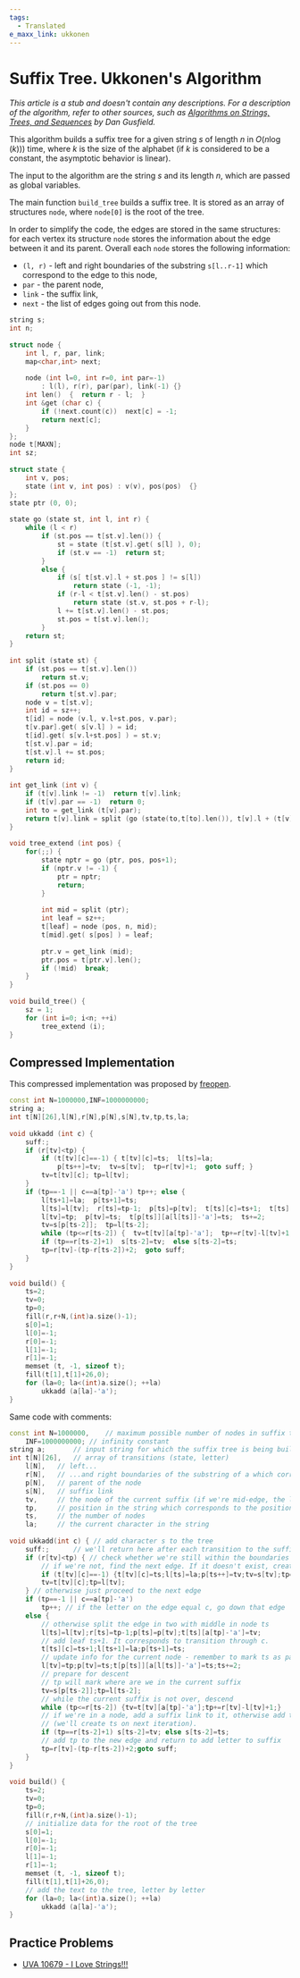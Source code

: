 ```yaml
---
tags:
  - Translated
e_maxx_link: ukkonen
---
```


# Suffix Tree. Ukkonen's Algorithm

*This article is a stub and doesn't contain any descriptions. For a description of the algorithm, refer to other sources, such as [Algorithms on Strings, Trees, and Sequences](https://www.cs.cmu.edu/afs/cs/project/pscico-guyb/realworld/www/slidesF06/cmuonly/gusfield.pdf) by Dan Gusfield.*

This algorithm builds a suffix tree for a given string $s$ of length $n$ in $O(n\log(k))$) time, where $k$ is the size of the alphabet (if $k$ is considered to be a constant, the asymptotic behavior is linear).

The input to the algorithm are the string $s$ and its length $n$, which are passed as global variables.

The main function `build_tree` builds a suffix tree. It is stored as an array of structures `node`, where `node[0]` is the root of the tree.

In order to simplify the code, the edges are stored in the same structures: for each vertex its structure `node` stores the information about the edge between it and its parent. Overall each `node` stores the following information: 

* `(l, r)` - left and right boundaries of the substring `s[l..r-1]` which correspond to the edge to this node,
* `par` - the parent node,
* `link` - the suffix link,
* `next` - the list of edges going out from this node.

```cpp
string s;
int n;
 
struct node {
	int l, r, par, link;
	map<char,int> next;
 
	node (int l=0, int r=0, int par=-1)
		: l(l), r(r), par(par), link(-1) {}
	int len()  {  return r - l;  }
	int &get (char c) {
		if (!next.count(c))  next[c] = -1;
		return next[c];
	}
};
node t[MAXN];
int sz;
 
struct state {
	int v, pos;
	state (int v, int pos) : v(v), pos(pos)  {}
};
state ptr (0, 0);
 
state go (state st, int l, int r) {
	while (l < r)
		if (st.pos == t[st.v].len()) {
			st = state (t[st.v].get( s[l] ), 0);
			if (st.v == -1)  return st;
		}
		else {
			if (s[ t[st.v].l + st.pos ] != s[l])
				return state (-1, -1);
			if (r-l < t[st.v].len() - st.pos)
				return state (st.v, st.pos + r-l);
			l += t[st.v].len() - st.pos;
			st.pos = t[st.v].len();
		}
	return st;
}
 
int split (state st) {
	if (st.pos == t[st.v].len())
		return st.v;
	if (st.pos == 0)
		return t[st.v].par;
	node v = t[st.v];
	int id = sz++;
	t[id] = node (v.l, v.l+st.pos, v.par);
	t[v.par].get( s[v.l] ) = id;
	t[id].get( s[v.l+st.pos] ) = st.v;
	t[st.v].par = id;
	t[st.v].l += st.pos;
	return id;
}
 
int get_link (int v) {
	if (t[v].link != -1)  return t[v].link;
	if (t[v].par == -1)  return 0;
	int to = get_link (t[v].par);
	return t[v].link = split (go (state(to,t[to].len()), t[v].l + (t[v].par==0), t[v].r));
}
 
void tree_extend (int pos) {
	for(;;) {
		state nptr = go (ptr, pos, pos+1);
		if (nptr.v != -1) {
			ptr = nptr;
			return;
		}
 
		int mid = split (ptr);
		int leaf = sz++;
		t[leaf] = node (pos, n, mid);
		t[mid].get( s[pos] ) = leaf;
 
		ptr.v = get_link (mid);
		ptr.pos = t[ptr.v].len();
		if (!mid)  break;
	}
}
 
void build_tree() {
	sz = 1;
	for (int i=0; i<n; ++i)
		tree_extend (i);
}
```

## Compressed Implementation

This compressed implementation was proposed by [freopen](http://codeforces.com/profile/freopen).

```cpp
const int N=1000000,INF=1000000000;
string a;
int t[N][26],l[N],r[N],p[N],s[N],tv,tp,ts,la;
 
void ukkadd (int c) {
	suff:;
	if (r[tv]<tp) {
		if (t[tv][c]==-1) { t[tv][c]=ts;  l[ts]=la;
			p[ts++]=tv;  tv=s[tv];  tp=r[tv]+1;  goto suff; }
		tv=t[tv][c]; tp=l[tv];
	}
	if (tp==-1 || c==a[tp]-'a') tp++; else {
		l[ts+1]=la;  p[ts+1]=ts;
		l[ts]=l[tv];  r[ts]=tp-1;  p[ts]=p[tv];  t[ts][c]=ts+1;  t[ts][a[tp]-'a']=tv;
		l[tv]=tp;  p[tv]=ts;  t[p[ts]][a[l[ts]]-'a']=ts;  ts+=2;
		tv=s[p[ts-2]];  tp=l[ts-2];
		while (tp<=r[ts-2]) {  tv=t[tv][a[tp]-'a'];  tp+=r[tv]-l[tv]+1;}
		if (tp==r[ts-2]+1)  s[ts-2]=tv;  else s[ts-2]=ts; 
		tp=r[tv]-(tp-r[ts-2])+2;  goto suff;
	}
}
 
void build() {
	ts=2;
	tv=0;
	tp=0;
	fill(r,r+N,(int)a.size()-1);
	s[0]=1;
	l[0]=-1;
	r[0]=-1;
	l[1]=-1;
	r[1]=-1;
	memset (t, -1, sizeof t);
	fill(t[1],t[1]+26,0);
	for (la=0; la<(int)a.size(); ++la)
		ukkadd (a[la]-'a');
}
```

Same code with comments:

```cpp
const int N=1000000,    // maximum possible number of nodes in suffix tree
	INF=1000000000; // infinity constant
string a;       // input string for which the suffix tree is being built
int t[N][26],   // array of transitions (state, letter)
	l[N],   // left...
	r[N],   // ...and right boundaries of the substring of a which correspond to incoming edge
	p[N],   // parent of the node
	s[N],   // suffix link
	tv,     // the node of the current suffix (if we're mid-edge, the lower node of the edge)
	tp,     // position in the string which corresponds to the position on the edge (between l[tv] and r[tv], inclusive)
	ts,     // the number of nodes
	la;     // the current character in the string
 
void ukkadd(int c) { // add character s to the tree
	suff:;      // we'll return here after each transition to the suffix (and will add character again)
	if (r[tv]<tp) { // check whether we're still within the boundaries of the current edge
		// if we're not, find the next edge. If it doesn't exist, create a leaf and add it to the tree
		if (t[tv][c]==-1) {t[tv][c]=ts;l[ts]=la;p[ts++]=tv;tv=s[tv];tp=r[tv]+1;goto suff;}
		tv=t[tv][c];tp=l[tv];
	} // otherwise just proceed to the next edge
	if (tp==-1 || c==a[tp]-'a')
		tp++; // if the letter on the edge equal c, go down that edge
	else { 
		// otherwise split the edge in two with middle in node ts
		l[ts]=l[tv];r[ts]=tp-1;p[ts]=p[tv];t[ts][a[tp]-'a']=tv;
		// add leaf ts+1. It corresponds to transition through c.
		t[ts][c]=ts+1;l[ts+1]=la;p[ts+1]=ts;
		// update info for the current node - remember to mark ts as parent of tv
		l[tv]=tp;p[tv]=ts;t[p[ts]][a[l[ts]]-'a']=ts;ts+=2;
		// prepare for descent
		// tp will mark where are we in the current suffix
		tv=s[p[ts-2]];tp=l[ts-2];
		// while the current suffix is not over, descend
		while (tp<=r[ts-2]) {tv=t[tv][a[tp]-'a'];tp+=r[tv]-l[tv]+1;}
		// if we're in a node, add a suffix link to it, otherwise add the link to ts
		// (we'll create ts on next iteration).
		if (tp==r[ts-2]+1) s[ts-2]=tv; else s[ts-2]=ts; 
		// add tp to the new edge and return to add letter to suffix
		tp=r[tv]-(tp-r[ts-2])+2;goto suff;
	}
}
 
void build() {
	ts=2;
	tv=0;
	tp=0;
	fill(r,r+N,(int)a.size()-1);
	// initialize data for the root of the tree
	s[0]=1;
	l[0]=-1;
	r[0]=-1;
	l[1]=-1;
	r[1]=-1;
	memset (t, -1, sizeof t);
	fill(t[1],t[1]+26,0);
	// add the text to the tree, letter by letter
	for (la=0; la<(int)a.size(); ++la)
		ukkadd (a[la]-'a');
}
```

## Practice Problems

* [UVA 10679 - I Love Strings!!!](http://uva.onlinejudge.org/index.php?option=onlinejudge&page=show_problem&problem=1620)
